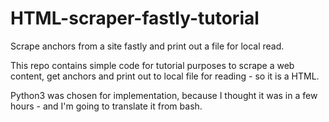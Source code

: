 # HTML-scraper-fastly-tutorial
Scrape anchors from a site fastly and print out a file for local read.

This repo contains simple code for tutorial purposes to scrape a web content, get anchors and print out to local file for reading - so it is a HTML.

Python3 was chosen for implementation, because I thought it was in a few hours - and I'm going to translate it from bash.
